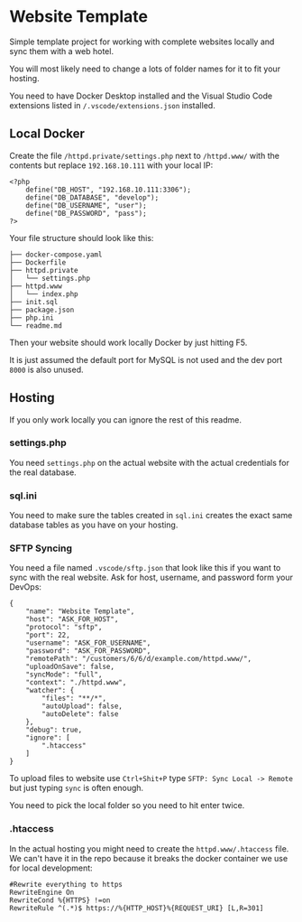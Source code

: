 # Website Template

Simple template project for working with complete websites locally and sync them with a web hotel.

You will most likely need to change a lots of folder names for it to fit your hosting.

You need to have Docker Desktop installed and the Visual Studio Code extensions listed in `/.vscode/extensions.json` installed.

## Local Docker

Create the file `/httpd.private/settings.php` next to `/httpd.www/` with the contents but replace `192.168.10.111` with your local IP:
```
<?php
    define("DB_HOST", "192.168.10.111:3306");
    define("DB_DATABASE", "develop");
    define("DB_USERNAME", "user");
    define("DB_PASSWORD", "pass");
?>
```
Your file structure should look like this:
```
├── docker-compose.yaml
├── Dockerfile
├── httpd.private
│   └── settings.php
├── httpd.www
│   └── index.php
├── init.sql
├── package.json
├── php.ini
└── readme.md
```

Then your website should work locally Docker by just hitting F5.

It is just assumed the default port for MySQL is not used and the dev port `8000` is also unused.

## Hosting

If you only work locally you can ignore the rest of this readme.

### settings.php

You  need `settings.php` on the actual website with the actual credentials for the real database.

### sql.ini

You need to make sure the tables created in `sql.ini` creates the exact same database tables as you have on your hosting.

### SFTP Syncing

You need a file named `.vscode/sftp.json` that look like this if you want to sync with the real website. Ask for host, username, and password form your DevOps:
```
{
    "name": "Website Template",
    "host": "ASK_FOR_HOST",
    "protocol": "sftp",
    "port": 22,
    "username": "ASK_FOR_USERNAME",
    "password": "ASK_FOR_PASSWORD",
    "remotePath": "/customers/6/6/d/example.com/httpd.www/",
    "uploadOnSave": false,
    "syncMode": "full",
    "context": "./httpd.www",
    "watcher": {
        "files": "**/*",
        "autoUpload": false,
        "autoDelete": false
    },
    "debug": true,
    "ignore": [
        ".htaccess"
    ]
}
```

To upload files to website use `Ctrl+Shit+P` type `SFTP: Sync Local -> Remote` but just typing `sync` is often enough.

You need to pick the local folder so you need to hit enter twice.

### .htaccess

In the actual hosting you might need to create the `httpd.www/.htaccess` file. We can't have it in the repo because it breaks the docker container we use for local development:
```
#Rewrite everything to https
RewriteEngine On
RewriteCond %{HTTPS} !=on
RewriteRule ^(.*)$ https://%{HTTP_HOST}%{REQUEST_URI} [L,R=301]
```
